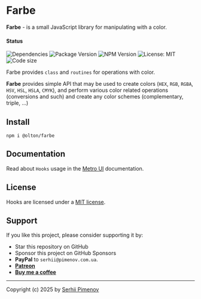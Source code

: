 # Farbe

 **Farbe** - is a small JavaScript library for manipulating with a color.

#### Status
![Dependencies](https://img.shields.io/badge/Dependencies-none-darklime.svg)
![Package Version](https://img.shields.io/github/package-json/v/olton/farbe)
![NPM Version](https://img.shields.io/npm/v/%40olton%2Ffarbe)
![License: MIT](https://img.shields.io/badge/License-MIT-blue.svg?color=7852a9)
![Code size](https://img.shields.io/github/languages/code-size/olton/farbe.svg?color=830000)

Farbe provides `class` and `routines` for operations with color. 

**Farbe** provides simple API that may be used to create colors (`HEX`, `RGB`, `RGBA`, `HSV`, `HSL`, `HSLA`, `CMYK`), 
and perform various color related operations (conversions and such) and create 
any color schemes (complementary, triple, ...)

## Install
```shell
npm i @olton/farbe
```

## Documentation

Read about `Hooks` usage in the [Metro UI](https://docs-new.metroui.org.ua/libraries/farbe) documentation.

## License

Hooks are licensed under a [MIT license](LICENSE).

## Support

If you like this project, please consider supporting it by:

+ Star this repository on GitHub
+ Sponsor this project on GitHub Sponsors
+ **PayPal** to `serhii@pimenov.com.ua`.
+ [**Patreon**](https://www.patreon.com/metroui)
+ [**Buy me a coffee**](https://buymeacoffee.com/pimenov)

---

Copyright (c) 2025 by [Serhii Pimenov](https://pimenov.com.ua)